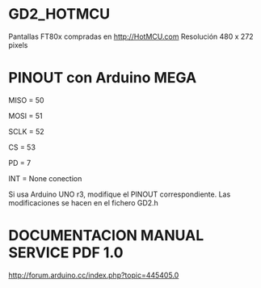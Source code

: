 # GD2_HOTMCU
Pantallas FT80x compradas en http://HotMCU.com
Resolución 480 x 272 pixels

# PINOUT con Arduino MEGA
MISO = 50

MOSI = 51

SCLK = 52

CS   = 53

PD   =  7

INT  = None conection

Si usa Arduino UNO r3, modifique el PINOUT correspondiente. Las modificaciones se hacen en el fichero GD2.h


# DOCUMENTACION MANUAL SERVICE PDF 1.0

http://forum.arduino.cc/index.php?topic=445405.0
